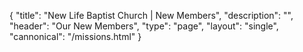 {
	"title": "New Life Baptist Church | New Members",
	"description": "",
	"header": "Our New Members",
	"type": "page",
	"layout": "single",
	"cannonical": "/missions.html"
}